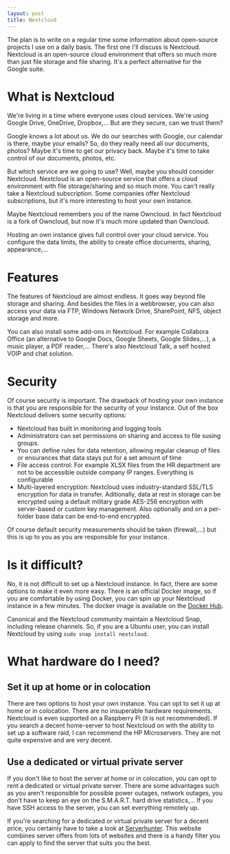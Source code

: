 ```yaml
---
layout: post
title: Nextcloud
---
```

The plan is to write on a regular time some information about open-source projects I use on a daily basis. The first one I'll discuss is Nextcloud. Nextcloud is an open-source cloud environment that offers so much more than just file storage and file sharing. It's a perfect alternative for the Google suite.

# What is Nextcloud

We're living in a time where everyone uses cloud services. We're using Google Drive, OneDrive, Dropbox,... But are they secure, can we trust them? 

Google knows a lot about us. We do our searches with Google, our calendar is there, maybe your emails? So, do they really need all our documents, photos? Maybe it's time to get our privacy back. Maybe it's time to take control of our documents, photos, etc.  

But which service are we going to use? Well, maybe you should consider Nextcloud. Nextcloud is an open-source service that offers a cloud environment with file storage/sharing and so much more. You can't really take a Nextcloud subscription. Some companies offer Nextcloud subscriptions, but it's more interesting to host your own instance. 

Maybe Nextcloud remembers you of the name Owncloud. In fact Nextcloud is a fork of Owncloud, but now it's much more updated than Owncloud.

Hosting an own instance gives full control over your cloud service. You configure the data limits, the ability to create office documents, sharing, appearance,...

# Features

The features of Nextcloud are almost endless. It goes way beyond file storage and sharing. And besides the files in a webbrowser, you can also access your data via FTP, Windows Network Drive, SharePoint, NFS, object storage and more. 

You can also install some add-ons in Nextcloud. For example Collabora Office (an alternative to Google Docs, Google Sheets, Google Slides,...), a music player, a PDF reader,... There's also Nextcloud Talk, a self hosted VOIP and chat solution.

# Security

Of course security is important. The drawback of hosting your own instance is that you are responsible for the security of your instance. Out of the box Nextcloud delivers some security options:

* Nextcloud has built in monitoring and logging tools
* Administrators can set permissions on sharing and access to file susing groups.
* You can define rules for data retention, allowing regular cleanup of files or ensurances that data stays put for a set amount of time
* File access control: For example XLSX files from the HR department are not to be accessible outside company IP ranges. Everything is configurable
* Multi-layered encryption: Nextcloud uses industry-standard SSL/TLS encryption for data in transfer. Aditionally, data at rest in storage can be encrypted using a default military grade AES-256 encryption with server-based or custom key management. Also optionally and on a per-folder base data can be end-to-end encrypted.

Of course default security measurements should be taken (firewall,...) but this is up to you as you are responsible for your instance.

# Is it difficult?

No, it is not difficult to set up a Nextcloud instance. In fact, there are some options to make it even more easy. There is an official Docker image, so if you are comfortable by using Docker, you can spin up your Nextcloud instance in a few minutes. The docker image is available on the [Docker Hub](https://hub.docker.com/_/nextcloud/).

Canonical and the Nextcloud community maintain a Nextcloud Snap, including release channels. So, if you are a Ubuntu user, you can install Nextcloud by using `sudo snap install nextcloud`.

# What hardware do I need?

## Set it up at home or in colocation

There are two options to host your own instance. You can opt to set it up at home or in colocation. There are no insuperable hardware requirements. Nextcloud is even supported on a Raspberry Pi (it is not recommended). If you search a decent home-server to host Nextcloud on with the ability to set up a software raid, I can recommend the HP Microservers. They are not quite expensive and are very decent.

## Use a dedicated or virtual private server

If you don't like to host the server at home or in colocation, you can opt to rent a dedicated or virtual private server. There are some advantages such as you aren't responsible for possible power outages, network outages, you don't have to keep an eye on the S.M.A.R.T. hard drive statistics,... If you have SSH access to the server, you can set everything remotely up.  

If you're searching for a dedicated or virtual private server for a decent price, you certainly have to take a look at [Serverhunter](https://www.serverhunter.com/?search=9B2-ADB-D24). This website combines server offers from lots of websites and there is a handy filter you can apply to find the server that suits you the best. 